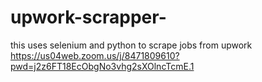 # upwork-scrapper-
this uses selenium and python to scrape jobs from upwork
https://us04web.zoom.us/j/8471809610?pwd=j2z6FT18EcObgNo3vhg2sXOlncTcmE.1

